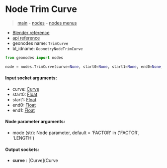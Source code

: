# Node Trim Curve

> [main](../structure.md) - [nodes](nodes.md) - [nodes menus](nodes_menus.md)

- [Blender reference](https://docs.blender.org/manual/en/latest/modeling/geometry_nodes/curve/trim_curve.html)
- [api reference](https://docs.blender.org/api/current/bpy.types.GeometryNodeTrimCurve.html)
- geonodes name: `TrimCurve`
- bl_idname: `GeometryNodeTrimCurve`

```python
from geonodes import nodes

node = nodes.TrimCurve(curve=None, start0=None, start1=None, end0=None, end1=None, mode='FACTOR')
```

#### Input socket arguments:

- curve: [Curve](Curve.md)
- start0: [Float](Float.md)
- start1: [Float](Float.md)
- end0: [Float](Float.md)
- end1: [Float](Float.md)

#### Node parameter arguments:

- mode (str): Node parameter, default = 'FACTOR' in ('FACTOR', 'LENGTH')

#### Output sockets:

- **curve** : [Curve](Curve

